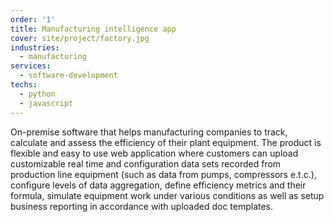 ```yaml
---
order: '1'
title: Manufacturing intelligence app
cover: site/project/factory.jpg
industries:
  - manufacturing
services:
  - software-development
techs:
  - python
  - javascript
---
```

On-premise software that helps manufacturing companies to track, calculate and assess the efficiency of their plant equipment. The product is flexible and easy to use web application where customers can upload customizable real time and configuration data sets recorded from production line equipment (such as data from pumps, compressors e.t.c.), configure levels of data aggregation, define efficiency metrics and their formula, simulate equipment work under various conditions as well as setup business reporting in accordance with uploaded doc templates.
